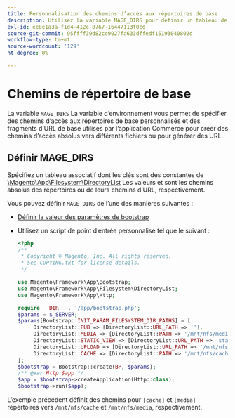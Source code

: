```yaml
---
title: Personnalisation des chemins d’accès aux répertoires de base
description: Utilisez la variable MAGE_DIRS pour définir un tableau de chemins absolus.
exl-id: ee8e1a3a-f1d4-412c-8767-16447113f0cd
source-git-commit: 95ffff39d82cc9027fa633dffedf15193040802d
workflow-type: tm+mt
source-wordcount: '129'
ht-degree: 0%

---
```


# Chemins de répertoire de base

La variable `MAGE_DIRS` La variable d’environnement vous permet de spécifier des chemins d’accès aux répertoires de base personnalisés et des fragments d’URL de base utilisés par l’application Commerce pour créer des chemins d’accès absolus vers différents fichiers ou pour générer des URL.

## Définir MAGE_DIRS

Spécifiez un tableau associatif dont les clés sont des constantes de [\\Magento\\App\\Filesystem\\DirectoryList][directory-list] Les valeurs et sont les chemins absolus des répertoires ou de leurs chemins d’URL, respectivement.

Vous pouvez définir `MAGE_DIRS` de l’une des manières suivantes :

- [Définir la valeur des paramètres de bootstrap](../bootstrap/set-parameters.md)
- Utilisez un script de point d’entrée personnalisé tel que le suivant :

  ```php
  <?php
  /**
   * Copyright © Magento, Inc. All rights reserved.
   * See COPYING.txt for license details.
   */
  
  use Magento\Framework\App\Bootstrap;
  use Magento\Framework\App\Filesystem\DirectoryList;
  use Magento\Framework\App\Http;
  
  require __DIR__ . '/app/bootstrap.php';
  $params = $_SERVER;
  $params[Bootstrap::INIT_PARAM_FILESYSTEM_DIR_PATHS] = [
       DirectoryList::PUB => [DirectoryList::URL_PATH => ''],
       DirectoryList::MEDIA => [DirectoryList::PATH => '/mnt/nfs/media', DirectoryList::URL_PATH => ''],
       DirectoryList::STATIC_VIEW => [DirectoryList::URL_PATH => 'static'],
       DirectoryList::UPLOAD => [DirectoryList::URL_PATH => '/mnt/nfs/media/upload'],
       DirectoryList::CACHE => [DirectoryList::PATH => '/mnt/nfs/cache'],
  ];
  $bootstrap = Bootstrap::create(BP, $params);
  /** @var Http $app */
  $app = $bootstrap->createApplication(Http::class);
  $bootstrap->run($app);
  ```

L’exemple précédent définit des chemins pour `[cache]` et `[media]` répertoires vers `/mnt/nfs/cache` et `/mnt/nfs/media`, respectivement.

<!-- link definitions -->

[directory-list]: https://github.com/magento/magento2/blob/2.4/lib/internal/Magento/Framework/App/Filesystem/DirectoryList.php
